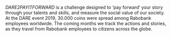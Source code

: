 _DARE2PAYITFORWARD_ is a challenge designed to ‘pay forward’ your story through your talents and skills, and measure the social value of our society. At the DARE event 2019, 30.000 coins were spread among Rabobank employees worldwide. The coming months we track the actions and stories, as they travel from Rabobank employees to citizens across the globe. 